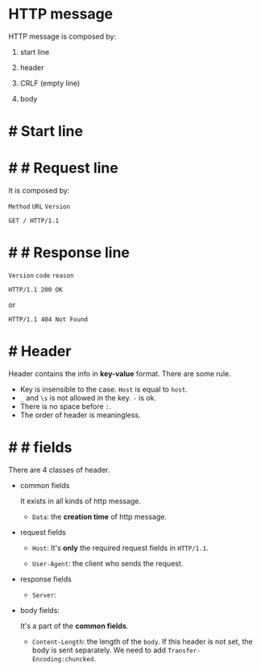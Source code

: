 #  HTTP message

HTTP message is composed by:

1. start line

2. header

3. CRLF (empty line)

4. body

# #  Start line

# # #  Request line

It is composed by:

`Method` `URL` `Version`

```code
GET / HTTP/1.1
```

# # #  Response line

`Version` `code` `reason`

```code
HTTP/1.1 200 OK
```

or

```code
HTTP/1.1 404 Not Found
```

# #  Header

Header contains the info in **key-value** format. There are some rule.

- Key is insensible to the case. `Host` is equal to `host`.
- `_` and `\s` is not allowed in the key. `-` is ok.
- There is no space before `:`.
- The order of header is meaningless.

# # #  fields

There are 4 classes of header.

- common fields

  It exists in all kinds of http message.

  - `Data`: the **creation time** of http message.

- request fields

  - `Host`: It's **only** the required request fields in `HTTP/1.1`.

  - `User-Agent`: the client who sends the request.

- response fields

  - `Server`: 

- body fields:

   It's a part of the **common fields**.

   - `Content-Length`: the length of the `body`. If this header is not set, the body is sent separately. We need to add `Transfer-Encoding:chuncked`.
